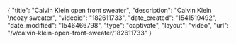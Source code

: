 {
    "title": "Calvin Klein open front sweater",
    "description": "Calvin Klein \ncozy sweater",
    "videoid": "182611733",
    "date_created": "1541519492",
    "date_modified": "1546466798",
    "type": "captivate",
    "layout": "video",
    "url": "\/v\/calvin-klein-open-front-sweater\/182611733"
}